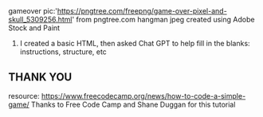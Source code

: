 ##
gameover pic:'https://pngtree.com/freepng/game-over-pixel-and-skull_5309256.html' from pngtree.com
hangman jpeg created using Adobe Stock and Paint
1) I created a basic HTML, then asked Chat GPT to help fill in the blanks: instructions, structure, etc

## THANK YOU
resource: https://www.freecodecamp.org/news/how-to-code-a-simple-game/
Thanks to Free Code Camp and Shane Duggan for this tutorial